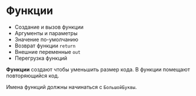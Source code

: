 # Функции
* Создание и вызов функции
* Аргументы и параметры
* Значение по-умолчанию
* Возврат функции `return`
* Внешние переменные `out`
* Перегрузка функций

**Функции** создают чтобы уменьшить размер кода. В функции помещают повторяющийся код.

Имена функций должны начинаться с `БольшойБуквы`.
